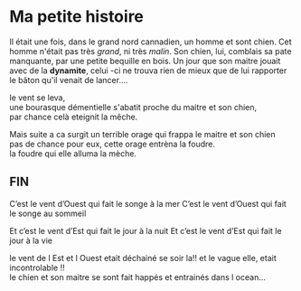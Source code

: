 # Ma petite histoire
Il était une fois, dans le grand nord cannadien, un homme et sont chien.
Cet homme n'était pas très *grand*, ni très *malin*. Son chien, lui, comblais sa pate manquante, par une petite bequille en bois.
Un jour que son maitre jouait avec de la **dynamite**, celui -ci ne trouva rien de mieux que de lui rapporter le bâton qu'il venait de lancer....


le vent se leva,  
une bourasque démentielle s'abatit proche du maitre et son chien,  
par chance celà eteignit la mêche.  

Mais suite a ca surgit un terrible orage qui frappa le maitre et son chien  
pas de chance pour eux, cette orage entrèna la foudre.  
la foudre qui elle alluma la mèche.  

## FIN

C’est le vent d’Ouest qui fait le songe à la mer
C’est le vent d’Ouest qui fait le songe au sommeil

Et c’est le vent d’Est qui fait le jour à la nuit
Et c’est le vent d’Est qui fait le jour à la vie

le vent de l Est et l Ouest etait déchainé se soir la!! 
et le vague elle, etait incontrolable !!  
le chien et son maitre se sont fait happés et entrainés dans l ocean...  